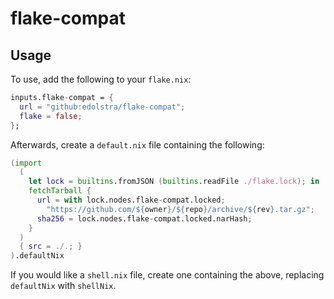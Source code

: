 # flake-compat

## Usage

To use, add the following to your `flake.nix`:

```nix
inputs.flake-compat = {
  url = "github:edolstra/flake-compat";
  flake = false;
};
```

Afterwards, create a `default.nix` file containing the following:

```nix
(import
  (
    let lock = builtins.fromJSON (builtins.readFile ./flake.lock); in
    fetchTarball {
      url = with lock.nodes.flake-compat.locked;
        "https://github.com/${owner}/${repo}/archive/${rev}.tar.gz";
      sha256 = lock.nodes.flake-compat.locked.narHash;
    }
  )
  { src = ./.; }
).defaultNix
```

If you would like a `shell.nix` file, create one containing the above, replacing `defaultNix` with `shellNix`.
